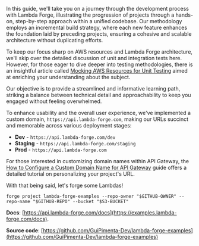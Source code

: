 In this guide, we'll take you on a journey through the development process with Lambda Forge, illustrating the progression of projects through a hands-on, step-by-step approach within a unified codebase. Our methodology employs an incremental build strategy, where each new feature enhances the foundation laid by preceding projects, ensuring a cohesive and scalable architecture without duplicating efforts.

To keep our focus sharp on AWS resources and Lambda Forge architecture, we'll skip over the detailed discussion of unit and integration tests here. However, for those eager to dive deeper into testing methodologies, there is an insightful article called [Mocking AWS Resources for Unit Testing](https://docs.lambda-forge.com/articles/page3) aimed at enriching your understanding about the subject.

Our objective is to provide a streamlined and informative learning path, striking a balance between technical detail and approachability to keep you engaged without feeling overwhelmed.

To enhance usability and the overall user experience, we've implemented a custom domain, `https://api.lambda-forge.com`, making our URLs succinct and memorable across various deployment stages:

- **Dev** - `https://api.lambda-forge.com/dev`
- **Staging** - `https://api.lambda-forge.com/staging`
- **Prod** - `https://api.lambda-forge.com`

For those interested in customizing domain names within API Gateway, the [How to Configure a Custom Domain Name for API Gateway](https://docs.lambda-forge.com/articles/page2) guide offers a detailed tutorial on personalizing your project's URL.

With that being said, let's forge some Lambdas!

```
forge project lambda-forge-examples --repo-owner "$GITHUB-OWNER" --repo-name "$GITHUB-REPO" --bucket "$S3-BUCKET"
```

**Docs**: [https://api.lambda-forge.com/docs](https://examples.lambda-forge.com/docs).

**Source code**: [https://github.com/GuiPimenta-Dev/lambda-forge-examples](https://github.com/GuiPimenta-Dev/lambda-forge-examples)

